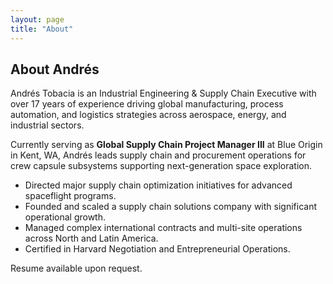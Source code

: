 ```yaml
---
layout: page
title: "About"
---
```


## About Andrés

Andrés Tobacia is an Industrial Engineering & Supply Chain Executive with over 17 years of experience driving global manufacturing, process automation, and logistics strategies across aerospace, energy, and industrial sectors.

Currently serving as **Global Supply Chain Project Manager III** at Blue Origin in Kent, WA, Andrés leads supply chain and procurement operations for crew capsule subsystems supporting next-generation space exploration.

- Directed major supply chain optimization initiatives for advanced spaceflight programs.  
- Founded and scaled a supply chain solutions company with significant operational growth.  
- Managed complex international contracts and multi-site operations across North and Latin America.  
- Certified in Harvard Negotiation and Entrepreneurial Operations.

Resume available upon request.

